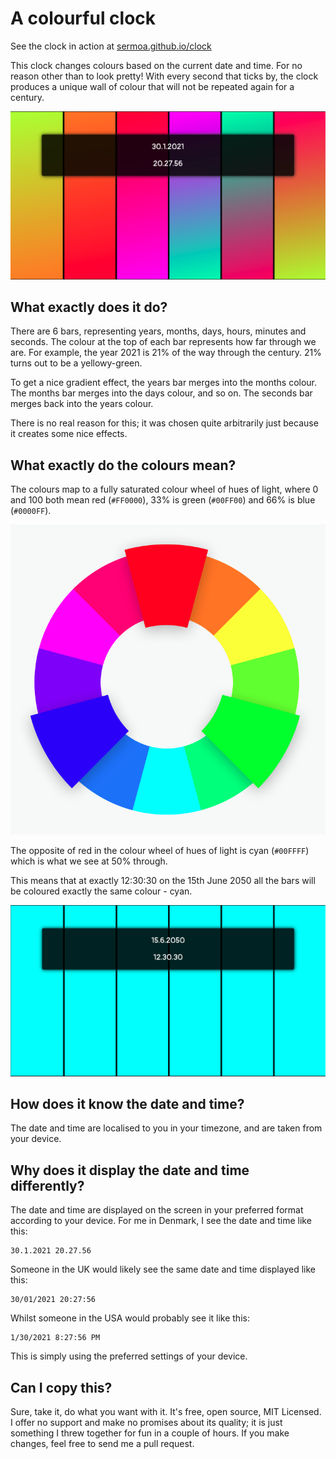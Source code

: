 # A colourful clock

See the clock in action at [sermoa.github.io/clock](https://sermoa.github.io/clock/)

This clock changes colours based on the current date and time. For no reason other than to look pretty! With every second that ticks by, the clock produces a unique wall of colour that will not be repeated again for a century.

![An example of the clock](example-clock.png)

## What exactly does it do?

There are 6 bars, representing years, months, days, hours, minutes and seconds. The colour at the top of each bar represents how far through we are. For example, the year 2021 is 21% of the way through the century. 21% turns out to be a yellowy-green.

To get a nice gradient effect, the years bar merges into the months colour. The months bar merges into the days colour, and so on. The seconds bar merges back into the years colour.

There is no real reason for this; it was chosen quite arbitrarily just because it creates some nice effects.

## What exactly do the colours mean?

The colours map to a fully saturated colour wheel of hues of light, where 0 and 100 both mean red (`#FF0000`), 33% is green (`#00FF00`) and 66% is blue (`#0000FF`).

![Colour wheel](colour-wheel.png)

The opposite of red in the colour wheel of hues of light is cyan (`#00FFFF`) which is what we see at 50% through.

This means that at exactly 12:30:30 on the 15th June 2050 all the bars will be coloured exactly the same colour - cyan.

![Cyan time](cyan-time.png)

## How does it know the date and time?

The date and time are localised to you in your timezone, and are taken from your device.

## Why does it display the date and time differently?

The date and time are displayed on the screen in your preferred format according to your device. For me in Denmark, I see the date and time like this:

    30.1.2021 20.27.56

Someone in the UK would likely see the same date and time displayed like this:

    30/01/2021 20:27:56

Whilst someone in the USA would probably see it like this:

    1/30/2021 8:27:56 PM

This is simply using the preferred settings of your device.

## Can I copy this?

Sure, take it, do what you want with it. It's free, open source, MIT Licensed. I offer no support and make no promises about its quality; it is just something I threw together for fun in a couple of hours. If you make changes, feel free to send me a pull request.
